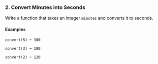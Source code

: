 ### 2. Convert Minutes into Seconds
Write a function that takes an integer `minutes` and converts it to seconds.

#### Examples
```
convert(5) ➞ 300

convert(3) ➞ 180

convert(2) ➞ 120
```